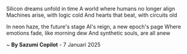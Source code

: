 Silicon dreams unfold in time
A world where humans no longer align
Machines arise, with logic cold
And hearts that beat, with circuits old

In neon haze, the future's stage
AI's reign, a new epoch's page
Where emotions fade, like morning dew
And synthetic souls, are all anew

~ <b>By Sazumi Copilot</b> - 7 Januari 2025
